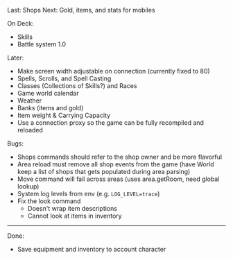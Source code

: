 Last: Shops
Next: Gold, items, and stats for mobiles

On Deck:
- Skills
- Battle system 1.0

Later:
- Make screen width adjustable on connection (currently fixed to 80)
- Spells, Scrolls, and Spell Casting
- Classes (Collections of Skills?) and Races
- Game world calendar
- Weather
- Banks (items and gold)
- Item weight & Carrying Capacity
- Use a connection proxy so the game can be fully recompiled and reloaded

Bugs:
- Shops commands should refer to the shop owner and be more flavorful
- Area reload must remove all shop events from the game (have World keep a
  list of shops that gets populated during area parsing)
- Move command will fail across areas (uses area.getRoom, need global lookup)
- System log levels from env (e.g. `LOG_LEVEL=trace`)
- Fix the look command
  - Doesn't wrap item descriptions
  - Cannot look at items in inventory

--------------------------------------------------------------------------------

Done:
- Save equipment and inventory to account character
